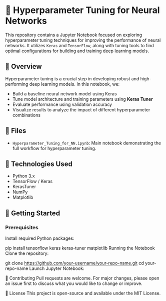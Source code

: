 # 🔧 Hyperparameter Tuning for Neural Networks

This repository contains a Jupyter Notebook focused on exploring hyperparameter tuning techniques for improving the performance of neural networks. It utilizes `Keras` and `TensorFlow`, along with tuning tools to find optimal configurations for building and training deep learning models.

## 📘 Overview

Hyperparameter tuning is a crucial step in developing robust and high-performing deep learning models. In this notebook, we:

- Build a baseline neural network model using Keras
- Tune model architecture and training parameters using **Keras Tuner**
- Evaluate performance using validation accuracy
- Visualize results to analyze the impact of different hyperparameter combinations

## 📁 Files

- `Hyperparameter_Tuning_for_NN.ipynb`: Main notebook demonstrating the full workflow for hyperparameter tuning.

## 🧪 Technologies Used

- Python 3.x  
- TensorFlow / Keras  
- KerasTuner  
- NumPy  
- Matplotlib  

## 🚀 Getting Started

### Prerequisites

Install required Python packages:


pip install tensorflow keras keras-tuner matplotlib
Running the Notebook
Clone the repository:

git clone https://github.com/your-username/your-repo-name.git
cd your-repo-name
Launch Jupyter Notebook:


🤝 Contributing
Pull requests are welcome. For major changes, please open an issue first to discuss what you would like to change or improve.

📜 License
This project is open-source and available under the MIT License.








